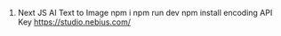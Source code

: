 1. Next JS  AI Text to Image
   npm i
npm run dev
npm install encoding
API Key
https://studio.nebius.com/
